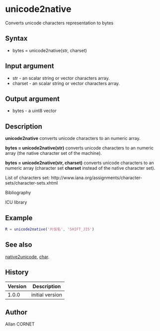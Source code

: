 

# unicode2native

Converts unicode characters representation to bytes

## Syntax

- bytes = unicode2native(str, charset)

## Input argument

 - str - an scalar string or vector characters array.
 - charset - an scalar string or vector characters array.

## Output argument

 - bytes - a uint8 vector

## Description


  <p><b>unicode2native</b> converts unicode characters to an numeric array.</p>
  <p><b>bytes = unicode2native(str)</b> converts unicode characters to an numeric array (the native character set of the machine).</p>
  <p><b>bytes = unicode2native(str, charset)</b> converts unicode characters to an numeric array (character set <b>charset</b> instead of the native character set).</p>
  <p>List of characters set: http://www.iana.org/assignments/character-sets/character-sets.xhtml</p>


Bibliography

ICU library

## Example

```matlab
R = unicode2native('片仮名', 'SHIFT_JIS')
```

## See also

[native2unicode](native2unicode.md), [char](../string/char.md).
## History

|Version|Description|
|------|------|
|1.0.0|initial version|


## Author

Allan CORNET




